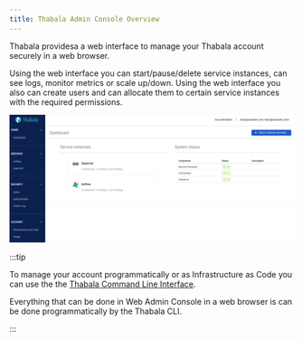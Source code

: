 ```yaml
---
title: Thabala Admin Console Overview
---
```


Thabala providesa a web interface to manage your Thabala account securely in a web browser.

Using the web interface you can start/pause/delete service instances, can see logs, monitor metrics or scale up/down.
Using the web interface you also can create users and can allocate them to certain service instances with
the required permissions.

![Dashboard](./assets/dashboard.png)

:::tip

To manage your account programmatically or as Infrastructure as Code
you can use the the [Thabala Command Line Interface](/cli).

Everything that can be done in Web Admin Console in a web browser
is can be done programmatically by the Thabala CLI.

:::
